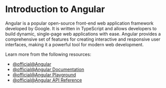 # Introduction to Angular

Angular is a popular open-source front-end web application framework developed by Google. It is written in TypeScript and allows developers to build dynamic, single-page web applications with ease. Angular provides a comprehensive set of features for creating interactive and responsive user interfaces, making it a powerful tool for modern web development.

Learn more from the following resources:

- [@official@Angular](https://angular.dev/)
- [@official@Angular Documentation](https://angular.dev/overview)
- [@official@Angular Playground](https://angular.dev/playground)
- [@official@Angular API Reference](https://angular.dev/api)
